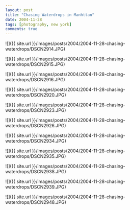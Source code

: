 ```yaml
---
layout: post
title: "Chasing Waterdrops in Manhttan"
date: 2004-11-28
tags: [photography, new york]
comments: true
---
```

![]({{ site.url }}/images/posts/2004/2004-11-28-chasing-waterdrops/DSCN2914.JPG)

![]({{ site.url }}/images/posts/2004/2004-11-28-chasing-waterdrops/DSCN2915.JPG)

![]({{ site.url }}/images/posts/2004/2004-11-28-chasing-waterdrops/DSCN2916.JPG)

![]({{ site.url }}/images/posts/2004/2004-11-28-chasing-waterdrops/DSCN2920.JPG)

![]({{ site.url }}/images/posts/2004/2004-11-28-chasing-waterdrops/DSCN2923.JPG)

![]({{ site.url }}/images/posts/2004/2004-11-28-chasing-waterdrops/DSCN2926.JPG)

![]({{ site.url }}/images/posts/2004/2004-11-28-chasing-waterdrops/DSCN2934.JPG)

![]({{ site.url }}/images/posts/2004/2004-11-28-chasing-waterdrops/DSCN2935.JPG)

![]({{ site.url }}/images/posts/2004/2004-11-28-chasing-waterdrops/DSCN2938.JPG)

![]({{ site.url }}/images/posts/2004/2004-11-28-chasing-waterdrops/DSCN2939.JPG)

![]({{ site.url }}/images/posts/2004/2004-11-28-chasing-waterdrops/DSCN2948.JPG)

